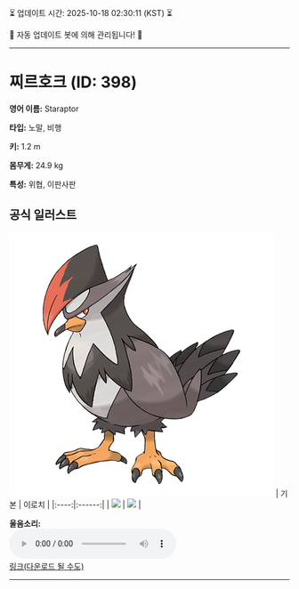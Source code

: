 
⏳ 업데이트 시간: 2025-10-18 02:30:11 (KST) ⏳

🤖 자동 업데이트 봇에 의해 관리됩니다! 🤖

---

# 찌르호크 (ID: 398)
**영어 이름:** Staraptor

**타입:** 노말, 비행

**키:** 1.2 m

**몸무게:** 24.9 kg

**특성:** 위협, 이판사판

## 공식 일러스트
![](https://raw.githubusercontent.com/PokeAPI/sprites/master/sprites/pokemon/other/official-artwork/398.png)
| 기본 | 이로치 |
|:----:|:------:|
| <img src="http://play.pokemonshowdown.com/sprites/ani/staraptor.gif" width="200"> | <img src="http://play.pokemonshowdown.com/sprites/ani-shiny/staraptor.gif" width="200"> |

**울음소리:**<br><audio controls src="https://raw.githubusercontent.com/PokeAPI/cries/main/cries/pokemon/latest/398.ogg"></audio><br> [링크(다운로드 될 수도)](https://raw.githubusercontent.com/PokeAPI/cries/main/cries/pokemon/latest/398.ogg)


---
